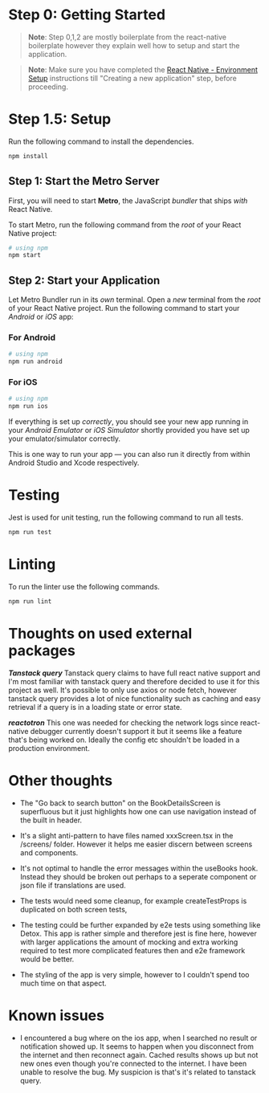 # Step 0: Getting Started

> **Note**: Step 0,1,2 are mostly boilerplate from the react-native boilerplate however they explain well how to setup and start the application.

> **Note**: Make sure you have completed the [React Native - Environment Setup](https://reactnative.dev/docs/environment-setup) instructions till "Creating a new application" step, before proceeding.

# Step 1.5: Setup

Run the following command to install the dependencies.

```bash
npm install
```

## Step 1: Start the Metro Server

First, you will need to start **Metro**, the JavaScript _bundler_ that ships _with_ React Native.

To start Metro, run the following command from the _root_ of your React Native project:

```bash
# using npm
npm start
```

## Step 2: Start your Application

Let Metro Bundler run in its _own_ terminal. Open a _new_ terminal from the _root_ of your React Native project. Run the following command to start your _Android_ or _iOS_ app:

### For Android

```bash
# using npm
npm run android
```

### For iOS

```bash
# using npm
npm run ios
```

If everything is set up _correctly_, you should see your new app running in your _Android Emulator_ or _iOS Simulator_ shortly provided you have set up your emulator/simulator correctly.

This is one way to run your app — you can also run it directly from within Android Studio and Xcode respectively.

# Testing

Jest is used for unit testing, run the following command to run all tests.

```bash
npm run test
```

# Linting

To run the linter use the following commands.

```bash
npm run lint
```

# Thoughts on used external packages

**_Tanstack query_** Tanstack query claims to have full react native support and I'm most familiar with tanstack query and therefore decided to use it for this project as well. It's possible to only use axios or node fetch, however tanstack query provides a lot of nice functionality such as caching and easy retrieval if a query is in a loading state or error state.

**_reactotron_** This one was needed for checking the network logs since react-native debugger currently doesn't support it but it seems like a feature that's being worked on. Ideally the config etc shouldn't be loaded in a production environment.

# Other thoughts

- The "Go back to search button" on the BookDetailsScreen is superfluous but it just highlights how one can use navigation instead of the built in header.

- It's a slight anti-pattern to have files named xxxScreen.tsx in the /screens/ folder. However it helps me easier discern between screens and components.

- It's not optimal to handle the error messages within the useBooks hook. Instead they should be broken out perhaps to a seperate component or json file if translations are used.

- The tests would need some cleanup, for example createTestProps is duplicated on both screen tests,

- The testing could be further expanded by e2e tests using something like Detox. This app is rather simple and therefore jest is fine here, however with larger applications the amount of mocking and extra working required to test more complicated features then and e2e framework would be better.

- The styling of the app is very simple, however to I couldn't spend too much time on that aspect.

# Known issues

- I encountered a bug where on the ios app, when I searched no result or notification showed up. It seems to happen when you disconnect from the internet and then reconnect again. Cached results shows up but not new ones even though you're connected to the internet. I have been unable to resolve the bug. My suspicion is that's it's related to tanstack query.
